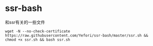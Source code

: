 # ssr-bash
和ssr有关的一些文件

```
wget -N --no-check-certificate https://raw.githubusercontent.com/Yefori/ssr-bash/master/ssr.sh && chmod +x ssr.sh && bash ssr.sh
```
